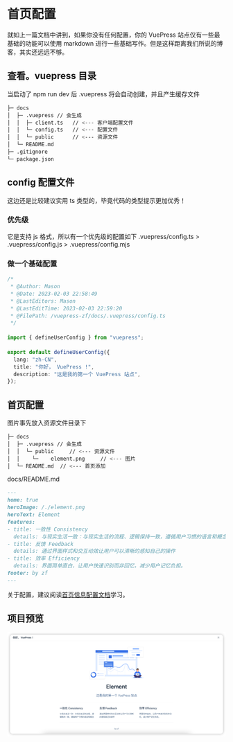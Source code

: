 # 首页配置

就如上一篇文档中讲到，如果你没有任何配置，你的 VuePress 站点仅有一些最基础的功能可以使用 markdown 进行一些基础写作。但是这样距离我们所说的博客，其实还远远不够。

## 查看。vuepress 目录

当启动了 npm run dev 后 .vuepress 将会自动创建，并且产生缓存文件

```bash
├─ docs
│  ├─ .vuepress // 会生成
│  │  ├─ client.ts   // <--- 客户端配置文件
│  │  └─ config.ts   // <--- 配置文件
│  │  └─ public      // <--- 资源文件
│  └─ README.md
├─ .gitignore
└─ package.json
```

## config 配置文件

这边还是比较建议实用 ts 类型的，毕竟代码的类型提示更加优秀！

### 优先级

它是支持 js 格式，所以有一个优先级的配置如下
.vuepress/config.ts >  .vuepress/config.js > .vuepress/config.mjs

### 做一个基础配置

```typescript
/*
 * @Author: Mason
 * @Date: 2023-02-03 22:58:49
 * @LastEditors: Mason
 * @LastEditTime: 2023-02-03 22:59:20
 * @FilePath: /vuepress-zf/docs/.vuepress/config.ts
 */

import { defineUserConfig } from "vuepress";

export default defineUserConfig({
  lang: "zh-CN",
  title: "你好， VuePress !",
  description: "这是我的第一个 VuePress 站点",
});
```

## 首页配置

图片事先放入资源文件目录下

```bash
├─ docs
│  ├─ .vuepress // 会生成
│  │  └─ public     // <--- 资源文件
│  │    └─    element.png     // <--- 图片
│  └─ README.md  // <--- 首页添加
```

docs/README.md

```markdown
---
home: true
heroImage: /./element.png
heroText: Element
features:
- title: 一致性 Consistency
  details: 与现实生活一致：与现实生活的流程、逻辑保持一致，遵循用户习惯的语言和概念
- title: 反馈 Feedback
  details: 通过界面样式和交互动效让用户可以清晰的感知自己的操作
- title: 效率 Efficiency
  details: 界面简单直白，让用户快速识别而非回忆，减少用户记忆负担。
footer: by zf
---
```

关于配置，建议阅读[首页信息配置文档](https://v2.vuepress.vuejs.org/zh/reference/default-theme/frontmatter.html#home)学习。

## 项目预览

![image.png](/./example-1.png)

